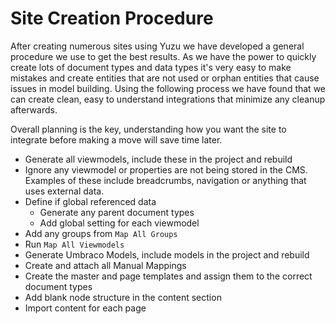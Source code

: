 # Site Creation Procedure

After creating numerous sites using Yuzu we have developed a general procedure we use to get the best results. As we have the power to quickly create lots of document types and data types it's very easy to make mistakes and create entities that are not used or orphan entities that cause issues in model building. Using the following process we have found that we can create clean, easy to understand integrations that minimize any cleanup afterwards. 

Overall planning is the key, understanding how you want the site to integrate before making a move will save time later.

+ Generate all viewmodels, include these in the project and rebuild
+ Ignore any viewmodel or properties are not being stored in the CMS. Examples of these include breadcrumbs, navigation or anything that uses external data.  
+ Define if global referenced data   
    - Generate any parent document types
    - Add global setting for each viewmodel
+ Add any groups from `Map All Groups`
+ Run `Map All Viewmodels`
+ Generate Umbraco Models, include models in the project and rebuild
+ Create and attach all Manual Mappings  
+ Create the master and page templates and assign them to the correct document types
+ Add blank node structure in the content section
+ Import content for each page
